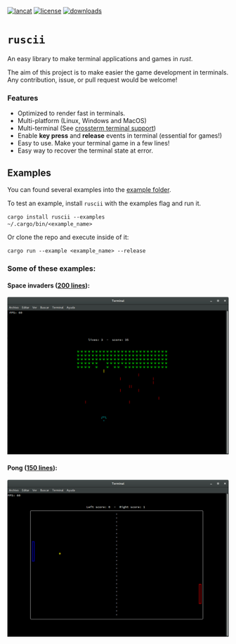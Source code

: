 [![lancat](https://img.shields.io/crates/v/ruscii)](https://crates.io/crates/ruscii)
[![license](https://img.shields.io/crates/l/ruscii)](https://www.apache.org/licenses/LICENSE-2.0.txt)
[![downloads](https://img.shields.io/crates/d/ruscii)](https://crates.io/crates/ruscii)

# `ruscii`
An easy library to make terminal applications and games in *rust*.

The aim of this project is to make easier the game development in terminals.
Any contribution, issue, or pull request would be welcome!

### Features
- Optimized to render fast in terminals.
- Multi-platform (Linux, Windows and MacOS)
- Multi-terminal (See [crossterm terminal support](https://github.com/crossterm-rs/crossterm#tested-terminals))
- Enable **key press** and **release** events in terminal (essential for games!)
- Easy to use. Make your terminal game in a few lines!
- Easy way to recover the terminal state at error.

## Examples
You can found several examples into the [example folder](examples).

To test an example, install `ruscii` with the examples flag and run it.
```
cargo install ruscii --examples
~/.cargo/bin/<example_name>
```

Or clone the repo and execute inside of it:
```
cargo run --example <example_name> --release
```

### Some of these examples:
#### Space invaders ([200 lines](examples/space_invaders.rs)):
  ![](images/space_invaders.png)

#### Pong ([150 lines](examples/pong.rs)):
  ![](images/pong.png)

